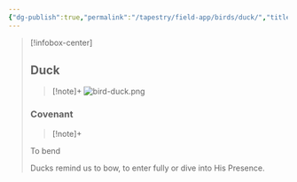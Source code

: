 ```yaml
---
{"dg-publish":true,"permalink":"/tapestry/field-app/birds/duck/","title":"Duck","tags":["covenants/animals/birds"],"dgHomeLink":true,"dgEnableSearch":true}
---
```


> [!infobox-center] 
> ## Duck
> > [!note]+
> ![bird-duck.png](/img/user/File%20Vault/Field%20App/birds/bird-duck.png)
> ### Covenant
>> [!note]+ 
>  <p class="note first">To bend</p>
>  
><p class="note second">Ducks remind us to bow, to enter fully or dive into His Presence.</p>